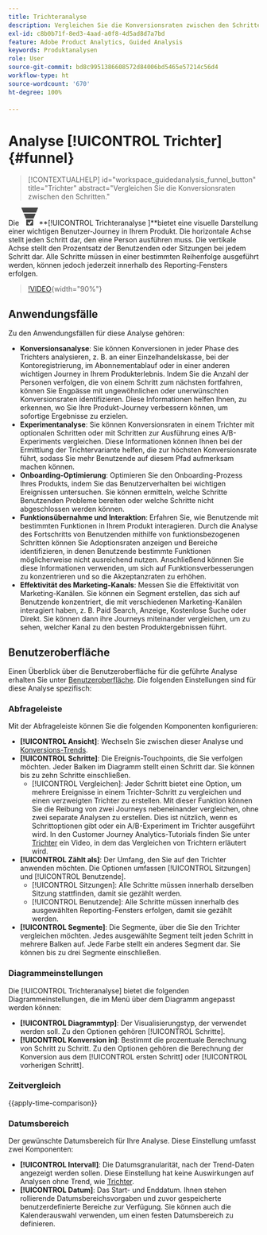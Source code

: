 ```yaml
---
title: Trichteranalyse
description: Vergleichen Sie die Konversionsraten zwischen den Schritten.
exl-id: c8b0b71f-8ed3-4aad-a0f8-4d5ad8d7a7bd
feature: Adobe Product Analytics, Guided Analysis
keywords: Produktanalysen
role: User
source-git-commit: bd8c9951386608572d84006bd5465e57214c56d4
workflow-type: ht
source-wordcount: '670'
ht-degree: 100%

---
```


# Analyse [!UICONTROL Trichter] {#funnel}

<!-- markdownlint-disable MD034 -->

>[!CONTEXTUALHELP]
>id="workspace_guidedanalysis_funnel_button"
>title="Trichter"
>abstract="Vergleichen Sie die Konversionsraten zwischen den Schritten."

<!-- markdownlint-enable MD034 -->

Die ![ConversionFunnel](/help/assets/icons/ConversionFunnel.svg)**[!UICONTROL Trichteranalyse ]**bietet eine visuelle Darstellung einer wichtigen Benutzer-Journey in Ihrem Produkt. Die horizontale Achse stellt jeden Schritt dar, den eine Person ausführen muss. Die vertikale Achse stellt den Prozentsatz der Benutzenden oder Sitzungen bei jedem Schritt dar. Alle Schritte müssen in einer bestimmten Reihenfolge ausgeführt werden, können jedoch jederzeit innerhalb des Reporting-Fensters erfolgen.

>[!VIDEO](https://video.tv.adobe.com/v/3431279/?quality=12&learn=on&captions=ger){width="90%"}

## Anwendungsfälle

Zu den Anwendungsfällen für diese Analyse gehören:

* **Konversionsanalyse**: Sie können Konversionen in jeder Phase des Trichters analysieren, z. B. an einer Einzelhandelskasse, bei der Kontoregistrierung, im Abonnementablauf oder in einer anderen wichtigen Journey in Ihrem Produkterlebnis. Indem Sie die Anzahl der Personen verfolgen, die von einem Schritt zum nächsten fortfahren, können Sie Engpässe mit ungewöhnlichen oder unerwünschten Konversionsraten identifizieren. Diese Informationen helfen Ihnen, zu erkennen, wo Sie Ihre Produkt-Journey verbessern können, um sofortige Ergebnisse zu erzielen.
* **Experimentanalyse**: Sie können Konversionsraten in einem Trichter mit optionalen Schritten oder mit Schritten zur Ausführung eines A/B-Experiments vergleichen. Diese Informationen können Ihnen bei der Ermittlung der Trichtervariante helfen, die zur höchsten Konversionsrate führt, sodass Sie mehr Benutzende auf diesem Pfad aufmerksam machen können.
* **Onboarding-Optimierung**: Optimieren Sie den Onboarding-Prozess Ihres Produkts, indem Sie das Benutzerverhalten bei wichtigen Ereignissen untersuchen. Sie können ermitteln, welche Schritte Benutzenden Probleme bereiten oder welche Schritte nicht abgeschlossen werden können.
* **Funktionsübernahme und Interaktion**: Erfahren Sie, wie Benutzende mit bestimmten Funktionen in Ihrem Produkt interagieren. Durch die Analyse des Fortschritts von Benutzenden mithilfe von funktionsbezogenen Schritten können Sie Adoptionsraten anzeigen und Bereiche identifizieren, in denen Benutzende bestimmte Funktionen möglicherweise nicht ausreichend nutzen. Anschließend können Sie diese Informationen verwenden, um sich auf Funktionsverbesserungen zu konzentrieren und so die Akzeptanzraten zu erhöhen.
* **Effektivität des Marketing-Kanals**: Messen Sie die Effektivität von Marketing-Kanälen. Sie können ein Segment erstellen, das sich auf Benutzende konzentriert, die mit verschiedenen Marketing-Kanälen interagiert haben, z. B. Paid Search, Anzeige, Kostenlose Suche oder Direkt. Sie können dann ihre Journeys miteinander vergleichen, um zu sehen, welcher Kanal zu den besten Produktergebnissen führt.

## Benutzeroberfläche

Einen Überblick über die Benutzeroberfläche für die geführte Analyse erhalten Sie unter [Benutzeroberfläche](../overview.md#interface). Die folgenden Einstellungen sind für diese Analyse spezifisch:

### Abfrageleiste

Mit der Abfrageleiste können Sie die folgenden Komponenten konfigurieren:

* **[!UICONTROL Ansicht]**: Wechseln Sie zwischen dieser Analyse und [Konversions-Trends](conversion-trends.md).
* **[!UICONTROL Schritte]**: Die Ereignis-Touchpoints, die Sie verfolgen möchten. Jeder Balken im Diagramm stellt einen Schritt dar. Sie können bis zu zehn Schritte einschließen.
   * [!UICONTROL Vergleichen]: Jeder Schritt bietet eine Option, um mehrere Ereignisse in einem Trichter-Schritt zu vergleichen und einen verzweigten Trichter zu erstellen. Mit dieser Funktion können Sie die Reibung von zwei Journeys nebeneinander vergleichen, ohne zwei separate Analysen zu erstellen. Dies ist nützlich, wenn es Schrittoptionen gibt oder ein A/B-Experiment im Trichter ausgeführt wird. In den Customer Journey Analytics-Tutorials finden Sie unter [Trichter](https://experienceleague.adobe.com/de/docs/customer-journey-analytics-learn/tutorials/guided-analysis/funnel) ein Video, in dem das Vergleichen von Trichtern erläutert wird.
* **[!UICONTROL Zählt als]**: Der Umfang, den Sie auf den Trichter anwenden möchten. Die Optionen umfassen [!UICONTROL Sitzungen] und [!UICONTROL Benutzende].
   * [!UICONTROL Sitzungen]: Alle Schritte müssen innerhalb derselben Sitzung stattfinden, damit sie gezählt werden.
   * [!UICONTROL Benutzende]: Alle Schritte müssen innerhalb des ausgewählten Reporting-Fensters erfolgen, damit sie gezählt werden.
* **[!UICONTROL Segmente]**: Die Segmente, über die Sie den Trichter vergleichen möchten. Jedes ausgewählte Segment teilt jeden Schritt in mehrere Balken auf. Jede Farbe stellt ein anderes Segment dar. Sie können bis zu drei Segmente einschließen.

### Diagrammeinstellungen

Die [!UICONTROL Trichteranalyse] bietet die folgenden Diagrammeinstellungen, die im Menü über dem Diagramm angepasst werden können:

* **[!UICONTROL Diagrammtyp]**: Der Visualisierungstyp, der verwendet werden soll. Zu den Optionen gehören [!UICONTROL Schritte].
* **[!UICONTROL Konversion in]**: Bestimmt die prozentuale Berechnung von Schritt zu Schritt. Zu den Optionen gehören die Berechnung der Konversion aus dem [!UICONTROL ersten Schritt] oder [!UICONTROL vorherigen Schritt].

### Zeitvergleich

{{apply-time-comparison}}



### Datumsbereich

Der gewünschte Datumsbereich für Ihre Analyse. Diese Einstellung umfasst zwei Komponenten:

* **[!UICONTROL Intervall]**: Die Datumsgranularität, nach der Trend-Daten angezeigt werden sollen. Diese Einstellung hat keine Auswirkungen auf Analysen ohne Trend, wie [Trichter](funnel.md).
* **[!UICONTROL Datum]**: Das Start- und Enddatum. Ihnen stehen rollierende Datumsbereichsvorgaben und zuvor gespeicherte benutzerdefinierte Bereiche zur Verfügung. Sie können auch die Kalenderauswahl verwenden, um einen festen Datumsbereich zu definieren.

<!--
## Example

See below for an example of the analysis.

![Funnel time compare](../assets/funnel-compare.png)

-->
